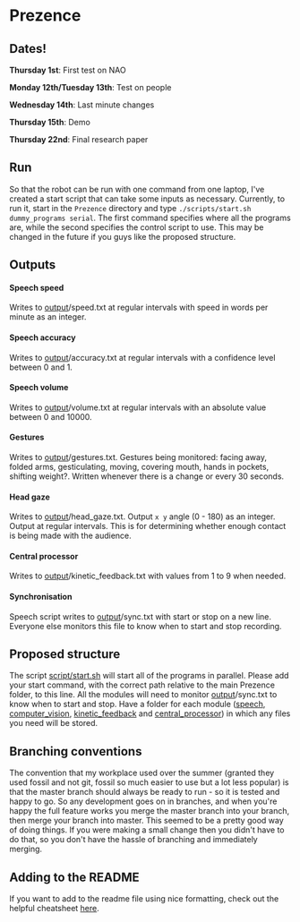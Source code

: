 # Prezence

## Dates!
**Thursday 1st**: First test on NAO

**Monday 12th/Tuesday 13th**: Test on people

**Wednesday 14th**: Last minute changes

**Thursday 15th**: Demo

**Thursday 22nd**: Final research paper

## Run
So that the robot can be run with one command from one laptop, I've created a start script that can take some inputs as necessary. Currently, to run it, start in the `Prezence` directory and type `./scripts/start.sh dummy_programs serial`. The first command specifies where all the programs are, while the second specifies the control script to use. This may be changed in the future if you guys like the proposed structure.

## Outputs

#### Speech speed
Writes to [output](output)/speed.txt at regular intervals with speed in words per minute as an integer.

#### Speech accuracy
Writes to [output](output)/accuracy.txt at regular intervals with a confidence level between 0 and 1.

#### Speech volume
Writes to [output](output)/volume.txt at regular intervals with an absolute value between 0 and 10000.

#### Gestures
Writes to [output](output)/gestures.txt. Gestures being monitored: facing away, folded arms, gesticulating, moving, covering mouth, hands in pockets, shifting weight?. Written whenever there is a change or every 30 seconds. 

#### Head gaze
Writes to [output](output)/head_gaze.txt. Output `x y` angle (0 - 180) as an integer. Output at regular intervals. This is for determining whether enough contact is being made with the audience.

#### Central processor
Writes to [output](output)/kinetic_feedback.txt with values from 1 to 9 when needed.

#### Synchronisation
Speech script writes to [output](output)/sync.txt with start or stop on a new line. Everyone else monitors this file to know when to start and stop recording.

## Proposed structure
The script [script/start.sh](script/start.sh) will start all of the programs in parallel. Please add your start command, with the correct path relative to the main Prezence folder, to this line. 
All the modules will need to monitor [output](output)/sync.txt to know when to start and stop. 
Have a folder for each module ([speech](speech), [computer_vision](computer_vision), [kinetic_feedback](kinetic_feedback) and [central_processor](central_processor)) in which any files you need will be stored.

## Branching conventions
The convention that my workplace used over the summer (granted they used fossil and not git, fossil so much easier to use but a lot less popular) is that the master branch should always be ready to run - so it is tested and happy to go. So any development goes on in branches, and when you're happy the full feature works you merge the master branch into your branch, then merge your branch into master. This seemed to be a pretty good way of doing things. If you were making a small change then you didn't have to do that, so you don't have the hassle of branching and immediately merging.

## Adding to the README
If you want to add to the readme file using nice formatting, check out the helpful cheatsheet [here](https://github.com/adam-p/markdown-here/wiki/Markdown-Cheatsheet).